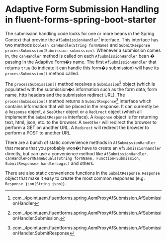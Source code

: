 # Adaptive Form Submission Handling in fluent-forms-spring-boot-starter

The submission handling code looks for one or more beans in the Spring Context that provide the 
`AfSubmissionHandler`[^1] interface.  This interface has two methods `boolean canHandle(String formName)`
 and `SubmitResponse processSubmission(Submission submission)`.  Whenever a submission comes in, the 
 `canHandler` method is called on each `AfSubmissionHandler` bean � passing in the Adaptive Form�s name. 
The first `AfSubmissionHandler` that returns `true` (to indicate it can handle this form�s submission) 
will have its `processSubmission()` method called.

The `processSubmission()` method receives a `Submission`[^2] object (which is populated with the submission�s information such as the form data, form name, http headers and the submission redirect URL).  The 
`processSubmission()` method returns a `SubmitResponse`[^3] interface which contains information that will be 
placed in the response.  It can currently be a `Response` object, a `SeeOther` object or a `Redirect` 
object (which all implement the `SubmitResponse` interface).  A `Response` object is for returning text, 
html, json, etc. to the browser.  A `SeeOther` will redirect the browser to perform a GET on another URL.  A `Redirect` will redirect the browser to perform a POST to another URL.

There are a bunch of static convenience methods in `AfSubmissionHandler` that means that you probably 
won�t have to create an `AfSubmissionhandler` directly, but can use a convenience method like 
`AfSubmissionHandler. canHandleFormNameEquals(String formName, Function<Submission, SubmitResponse> handlerLogic)` 
and others.

There are also static convenience functions in the `SubmitResponse.Response` object that make it easy to 
create the most common responses (e.g. `Response json(String json)`).

[^1]: com._4point.aem.fluentforms.spring.AemProxyAfSubmission.AfSubmissionHandler
[^2]: com._4point.aem.fluentforms.spring.AemProxyAfSubmission.AfSubmissionHandler.Submission,
[^3]: com._4point.aem.fluentforms.spring.AemProxyAfSubmission.AfSubmissionHandler.SubmitResponse
